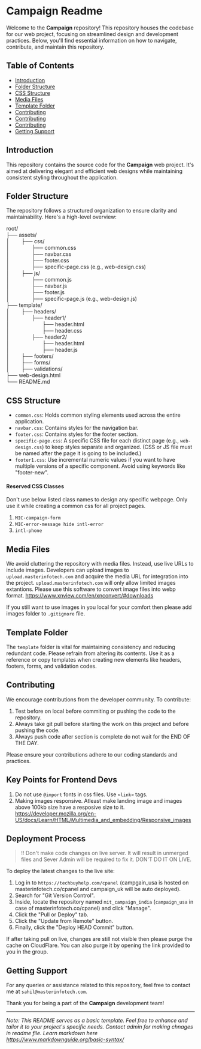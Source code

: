 # Campaign Readme

Welcome to the **Campaign** repository! This repository houses the codebase for our web project, focusing on streamlined design and development practices. Below, you'll find essential information on how to navigate, contribute, and maintain this repository.

## Table of Contents

- [Introduction](#introduction)
- [Folder Structure](#folder-structure)
- [CSS Structure](#css-structure)
- [Media Files](#media-files)
- [Template Folder](#template-folder)
- [Contributing](#contributing)
- [Contributing](#key-points-for-frontend-devs)
- [Contributing](#deployment-process)
- [Getting Support](#getting-support)

## Introduction

This repository contains the source code for the **Campaign** web project. It's aimed at delivering elegant and efficient web designs while maintaining consistent styling throughout the application.

## Folder Structure

The repository follows a structured organization to ensure clarity and maintainability. Here's a high-level overview:

root/ \
├── assets/ \
│&emsp;&emsp;   ├── css/ \
│&emsp;&emsp;&emsp;&emsp;       ├── common.css \
│&emsp;&emsp;&emsp;&emsp;       ├── navbar.css \
│&emsp;&emsp;&emsp;&emsp;       ├── footer.css \
│&emsp;&emsp;&emsp;&emsp;       ├── specific-page.css (e.g., web-design.css) \
│&emsp;&emsp;   ├── js/ \
│&emsp;&emsp;&emsp;&emsp;       ├── common.js \
│&emsp;&emsp;&emsp;&emsp;       ├── navbar.js \
│&emsp;&emsp;&emsp;&emsp;       ├── footer.js \
│&emsp;&emsp;&emsp;&emsp;       ├── specific-page.js (e.g., web-design.js) \
├── template/ \
│&emsp;&emsp;   ├── headers/ \
│&emsp;&emsp;&emsp;&emsp;       ├── header1/ \
│&emsp;&emsp;&emsp;&emsp;&emsp;&emsp;           ├── header.html \
│&emsp;&emsp;&emsp;&emsp;&emsp;&emsp;           ├── header.css \
│&emsp;&emsp;&emsp;&emsp;       ├── header2/ \
│&emsp;&emsp;&emsp;&emsp;&emsp;&emsp;           ├── header.html \
│&emsp;&emsp;&emsp;&emsp;&emsp;&emsp;           ├── header.js \
│&emsp;&emsp;   ├── footers/ \
│&emsp;&emsp;   ├── forms/ \
│&emsp;&emsp;   ├── validations/ \
├── web-design.html \
└── README.md 


## CSS Structure

- `common.css`: Holds common styling elements used across the entire application.
- `navbar.css`: Contains styles for the navigation bar.
- `footer.css`: Contains styles for the footer section.
- `specific-page.css`: A specific CSS file for each distinct page (e.g., `web-design.css`) to keep styles separate and organized. (CSS or JS file must be named after the page it is going to be included.)
- `footer1.css`: Use incremental numeric values if you want to have multiple versions of a specific component. Avoid using keywords like "footer-new".

#### Reserved CSS Classes
Don't use below listed class names to design any specific webpage. Only use it while creating a common css for all project pages.
1. `MIC-campaign-form`
2. `MIC-error-message hide intl-error`
3. `intl-phone`
## Media Files

We avoid cluttering the repository with media files. Instead, use live URLs to include images. Developers can upload images to `upload.masterinfotech.com` and acquire the media URL for integration into the project.
`upload.masterinfotech.com` will only allow limited images extantions. Please use this software to convert image files into webp format. https://www.xnview.com/en/xnconvert/#downloads 

If you still want to use images in you local for your comfort then please add images folder to `.gitignore` file.

## Template Folder

The `template` folder is vital for maintaining consistency and reducing redundant code. Please refrain from altering its contents. Use it as a reference or copy templates when creating new elements like headers, footers, forms, and validation codes.

## Contributing

We encourage contributions from the developer community. To contribute:

1. Test before on local before commiting or pushing the code to the repository.
2. Always take git pull before starting the work on this project and before pushing the code.
3. Always push code after section is complete do not wait for the END OF THE DAY.

Please ensure your contributions adhere to our coding standards and practices.

## Key Points for Frontend Devs

1. Do not use `@import` fonts in css files. Use `<link>` tags.
2. Making images responsive. Atleast make landing image and images above 100kb size have a resposive size to it. https://developer.mozilla.org/en-US/docs/Learn/HTML/Multimedia_and_embedding/Responsive_images


## Deployment Process

>!! Don't make code changes on live server. It will result in unmerged files and Sever Admin will be required to fix it. DON'T DO IT ON LIVE.

To deploy the latest changes to the live site:
1. Log in to `https://techbuyhelp.com/cpanel` (campgain_usa is hosted on masterinfotech.co/cpanel and campaign_uk will be auto deployed).
2. Search for "Git Version Control".
3. Inside, locate the repository named `mit_campaign_india` (`campaign_usa` in case of masterinfotech.co/cpanel) and click "Manage".
4. Click the "Pull or Deploy" tab.
5. Click the "Update from Remote" button.
6. Finally, click the "Deploy HEAD Commit" button.

If after taking pull on live, changes are still not visible then please purge the cache on CloudFlare. You can also purge it by opening the link provided to you in the group.
## Getting Support

For any queries or assistance related to this repository, feel free to contact me at `sahil@masterinfotech.com`.

Thank you for being a part of the **Campaign** development team!

---
*Note: This README serves as a basic template. Feel free to enhance and tailor it to your project's specific needs. Contact admin for making chnages in readme file. Learn markdown here https://www.markdownguide.org/basic-syntax/*
